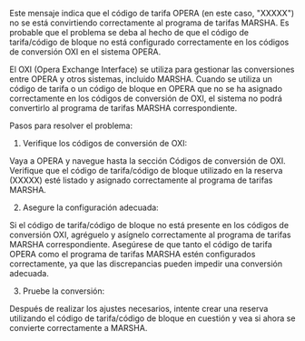 Este mensaje indica que el código de tarifa OPERA (en este caso, "XXXXX") no se está convirtiendo correctamente al programa de tarifas MARSHA.
Es probable que el problema se deba al hecho de que el código de tarifa/código de bloque no está configurado correctamente en los códigos de conversión OXI en el sistema OPERA.

El OXI (Opera Exchange Interface) se utiliza para gestionar las conversiones entre OPERA y otros sistemas, incluido MARSHA.
Cuando se utiliza un código de tarifa o un código de bloque en OPERA que no se ha asignado correctamente en los códigos de conversión de OXI, el sistema no podrá convertirlo al programa de tarifas MARSHA correspondiente.

Pasos para resolver el problema:
1. Verifique los códigos de conversión de OXI:

Vaya a OPERA y navegue hasta la sección Códigos de conversión de OXI.
Verifique que el código de tarifa/código de bloque utilizado en la reserva (XXXXX) esté listado y asignado correctamente al programa de tarifas MARSHA.

2. Asegure la configuración adecuada:

Si el código de tarifa/código de bloque no está presente en los códigos de conversión OXI, agréguelo y asígnelo correctamente al programa de tarifas MARSHA correspondiente.
Asegúrese de que tanto el código de tarifa OPERA como el programa de tarifas MARSHA estén configurados correctamente, ya que las discrepancias pueden impedir una conversión adecuada.

3. Pruebe la conversión:

Después de realizar los ajustes necesarios, intente crear una reserva utilizando el código de tarifa/código de bloque en cuestión y vea si ahora se convierte correctamente a MARSHA.
